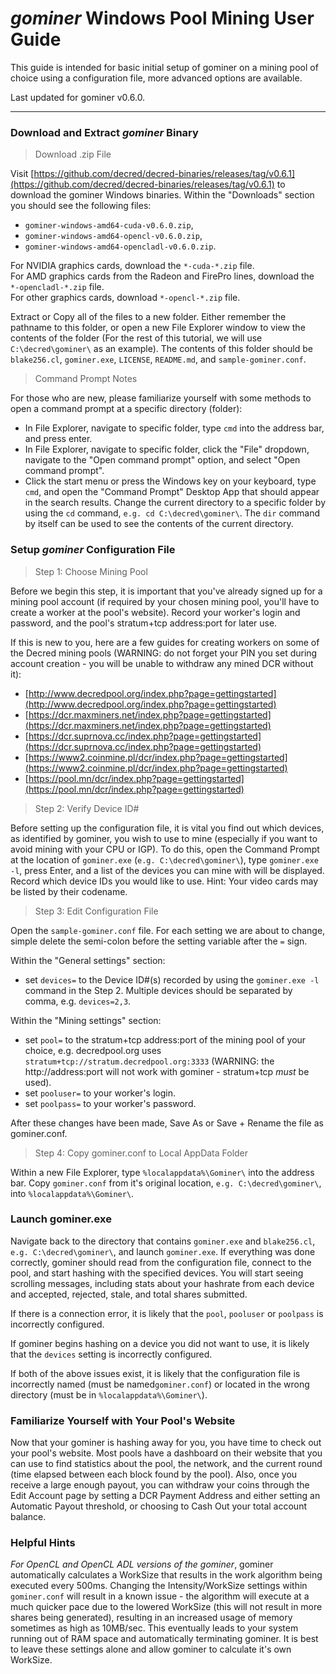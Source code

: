 # **<i class="fa fa-windows"></i> *gominer* Windows Pool Mining User Guide**

This guide is intended for basic initial setup of gominer on a mining pool of choice using a configuration file, more advanced options are available.

Last updated for gominer v0.6.0.

---

### **<i class="fa fa-download"></i> Download and Extract *gominer* Binary**


>Download .zip File

Visit [https://github.com/decred/decred-binaries/releases/tag/v0.6.1](https://github.com/decred/decred-binaries/releases/tag/v0.6.1) to download the gominer Windows binaries. Within the "Downloads" section you should see the following files:

- `gominer-windows-amd64-cuda-v0.6.0.zip`,     
- `gominer-windows-amd64-opencl-v0.6.0.zip`,    
- `gominer-windows-amd64-opencladl-v0.6.0.zip`.

For NVIDIA graphics cards, download the `*-cuda-*.zip` file.     
For AMD graphics cards from the Radeon and FirePro lines, download the `*-opencladl-*.zip` file.     
For other graphics cards, download `*-opencl-*.zip` file.

Extract or Copy all of the files to a new folder. Either remember the pathname to this folder, or open a new File Explorer window to view the contents of the folder (For the rest of this tutorial, we will use `C:\decred\gominer\` as an example). The contents of this folder should be `blake256.cl`, `gominer.exe`, `LICENSE`, `README.md`, and `sample-gominer.conf`.

> Command Prompt Notes

For those who are new, please familiarize yourself with some methods to open a command prompt at a specific directory (folder):

- In File Explorer, navigate to specific folder, type `cmd` into the address bar, and press enter.    
- In File Explorer, navigate to specific folder, click the "File" dropdown, navigate to the "Open command prompt" option, and select "Open command prompt".      
- Click the start menu or press the Windows key on your keyboard, type `cmd`, and open the "Command Prompt" Desktop App that should appear in the search results. Change the current directory to a specific folder by using the `cd` command, `e.g. cd C:\decred\gominer\`. The `dir` command by itself can be used to see the contents of the current directory.

### **Setup *gominer* Configuration File**

> Step 1: Choose Mining Pool

Before we begin this step, it is important that you've already signed up for a mining pool account (if required by your chosen mining pool, you'll have to create a worker at the pool's website). Record your worker's login and password, and the pool's stratum+tcp address:port for later use. 

If this is new to you, here are a few guides for creating workers on some of the Decred mining pools (WARNING: do not forget your PIN you set during account creation - you will be unable to withdraw any mined DCR without it):

- [http://www.decredpool.org/index.php?page=gettingstarted](http://www.decredpool.org/index.php?page=gettingstarted)
- [https://dcr.maxminers.net/index.php?page=gettingstarted](https://dcr.maxminers.net/index.php?page=gettingstarted)    
- [https://dcr.suprnova.cc/index.php?page=gettingstarted](https://dcr.suprnova.cc/index.php?page=gettingstarted)    
- [https://www2.coinmine.pl/dcr/index.php?page=gettingstarted](https://www2.coinmine.pl/dcr/index.php?page=gettingstarted)    
- [https://pool.mn/dcr/index.php?page=gettingstarted](https://pool.mn/dcr/index.php?page=gettingstarted)

> Step 2: Verify Device ID#

Before setting up the configuration file, it is vital you find out which devices, as identified by gominer, you wish to use to mine (especially if you want to avoid mining with your CPU or IGP). To do this, open the Command Prompt at the location of `gominer.exe` (`e.g. C:\decred\gominer\`), type `gominer.exe -l`, press Enter, and a list of the devices you can mine with will be displayed. Record which device IDs you would like to use. Hint: Your video cards may be listed by their codename.

> Step 3: Edit Configuration File

Open the `sample-gominer.conf` file. For each setting we are about to change, simple delete the semi-colon before the setting variable after the `=` sign. 

Within the "General settings" section:

- set `devices=` to the Device ID#(s) recorded by using the `gominer.exe -l` command in the Step 2. Multiple devices should be separated by comma, e.g. `devices=2,3`.

Within the "Mining settings" section: 

- set `pool=` to the stratum+tcp address:port of the mining pool of your choice, e.g. decredpool.org uses `stratum+tcp://stratum.decredpool.org:3333` (WARNING: the http://address:port will not work with gominer - stratum+tcp *must* be used).
- set `pooluser=` to your worker's login. 
- set `poolpass=` to your worker's password.

After these changes have been made, Save As or Save + Rename the file as gominer.conf.

> Step 4: Copy gominer.conf to Local AppData Folder

Within a new File Explorer, type `%localappdata%\Gominer\` into the address bar. Copy `gominer.conf` from it's original location, `e.g. C:\decred\gominer\`, into `%localappdata%\Gominer\`.

### **Launch gominer.exe**

Navigate back to the directory that contains `gominer.exe` and `blake256.cl`, `e.g. C:\decred\gominer\`, and launch `gominer.exe`. If everything was done correctly, gominer should read from the configuration file, connect to the pool, and start hashing with the specified devices. You will start seeing scrolling messages, including stats about your hashrate from each device and accepted, rejected, stale, and total shares submitted.

If there is a connection error, it is likely that the `pool`, `pooluser` or `poolpass` is incorrectly configured.

If gominer begins hashing on a device you did not want to use, it is likely that the `devices` setting is incorrectly configured.

If both of the above issues exist, it is likely that the configuration file is incorrectly named (must be named`gominer.conf`) or located in the wrong directory (must be in `%localappdata%\Gominer\`).

### **Familiarize Yourself with Your Pool's Website**

Now that your gominer is hashing away for you, you have time to check out your pool's website. Most pools have a dashboard on their website that you can use to find statistics about the pool, the network, and the current round (time elapsed between each block found by the pool). Also, once you receive a large enough payout, you can withdraw your coins through the Edit Account page by setting a DCR Payment Address and either setting an Automatic Payout threshold, or choosing to Cash Out your total account balance.

### **Helpful Hints**

*For OpenCL and OpenCL ADL versions of the gominer*, gominer automatically calculates a WorkSize that results in the work algorithm being executed every 500ms. Changing the Intensity/WorkSize settings within `gominer.conf` will result in a known issue - the algorithm will execute at a much quicker pace due to the lowered WorkSize (this will not result in more shares being generated), resulting in an increased usage of memory sometimes as high as 10MB/sec. This eventually leads to your system running out of RAM space and automatically terminating gominer. It is best to leave these settings alone and allow gominer to calculate it's own WorkSize.